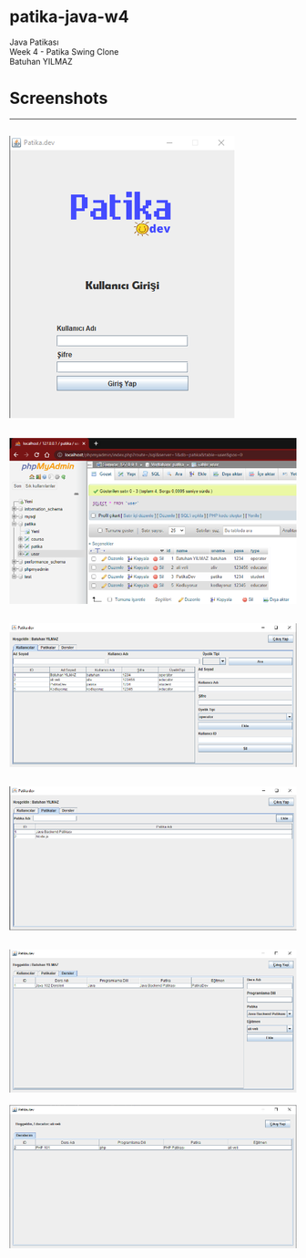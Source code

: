 # patika-java-w4
Java Patikası <br/> 
Week 4 - Patika Swing Clone <br/>
Batuhan YILMAZ

# Screenshots
--------------------------------
![](./screenshots/login.png)
--------------------------------
![](./screenshots/mysql.png)
--------------------------------
![](./screenshots/ss1.png)
--------------------------------
![](./screenshots/ss2.png)
--------------------------------
![](./screenshots/ss3.png)
--------------------------------
![](./screenshots/ss4.png)
